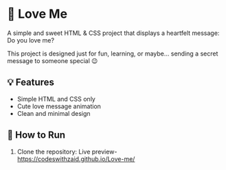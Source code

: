 # 💖 Love Me

A simple and sweet HTML & CSS project that displays a heartfelt message:  
Do you love me?

This project is designed just for fun, learning, or maybe… sending a secret message to someone special 😉

## 💡 Features

- Simple HTML and CSS only
- Cute love message animation
- Clean and minimal design

## 🔧 How to Run

1. Clone the repository:
 Live preview- https://codeswithzaid.github.io/Love-me/
   
